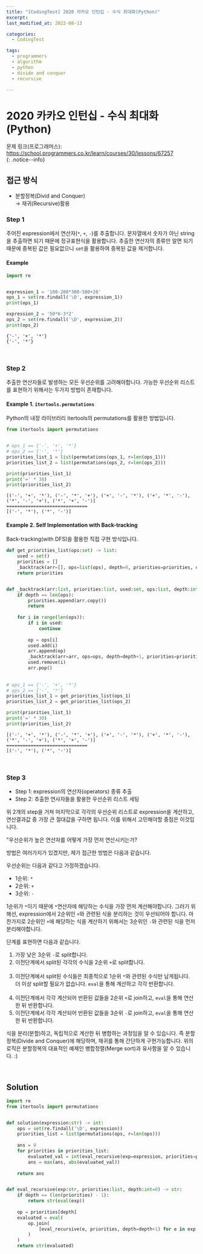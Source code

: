 ```yaml
---
title: "[CodingTest] 2020 카카오 인턴십 - 수식 최대화(Python)"
excerpt: 
last_modified_at: 2022-08-13

categories:
  - CodingTest

tags:
  - programmers
  - algorithm
  - python
  - divide and conquer
  - recursive

---
```


# 2020 카카오 인턴십 - 수식 최대화(Python)

문제 링크(프로그래머스): <https://school.programmers.co.kr/learn/courses/30/lessons/67257>  
{: .notice--info}

## 접근 방식

- 분할정복(Divid and Conquer)  
→ 재귀(Recursive)활용

### Step 1

주어진 expression에서 연산자(`*`, `+`, `-`)를 추출합니다. 문자열에서 숫자가 아닌 string을 추출하면 되기 때문에 정규표현식을 활용합니다. 추출한 연산자의 종류만 알면 되기 때문에 중복된 값은 필요없으니 `set`을 활용하여 중복된 값을 제거합니다.

#### Example

```python
import re


expression_1 = '100-200*300-500+20'
ops_1 = set(re.findall('\D', expression_1))
print(ops_1)

expression_2 = '50*6-3*2'
ops_2 = set(re.findall('\D', expression_2))
print(ops_2)
```
```
{'-', '+', '*'}
{'-', '*'}
```

<br>

### Step 2

추출한 연산자들로 발생하는 모든 우선순위를 고려해야합니다. 가능한 우선순위 리스트를 표현하기 위해서는 두가지 방법이 존재합니다.

#### Example 1. `itertools.permutations`

Python의 내장 라이브러리 itertools의 permutations를 활용한 방법입니다.

```python
from itertools import permutations


# ops_1 == {'-', '+', '*'}
# ops_2 == {'-', '*'}
priorities_list_1 = list(permutations(ops_1, r=len(ops_1)))
priorities_list_2 = list(permutations(ops_2, r=len(ops_2)))

print(priorities_list_1)
print('=' * 30)
print(priorities_list_2)
```
```
[('-', '+', '*'), ('-', '*', '+'), ('+', '-', '*'), ('+', '*', '-'), ('*', '-', '+'), ('*', '+', '-')]
==============================
[('-', '*'), ('*', '-')]
```

#### Example 2. Self Implementation with Back-tracking

Back-tracking(with DFS)을 활용한 직접 구현 방식입니다.

```python
def get_priorities_list(ops:set) -> list:
    used = set()
    priorities = []
    _backtrack(arr=[], ops=list(ops), depth=0, priorities=priorities, used=used)
    return priorities


def _backtrack(arr:list, priorities:list, used:set, ops:list, depth:int):
    if depth == len(ops):
        priorities.append(arr.copy())
        return
    
    for i in range(len(ops)):
        if i in used:
            continue
            
        op = ops[i]
        used.add(i)
        arr.append(op)
        _backtrack(arr=arr, ops=ops, depth=depth+1, priorities=priorities, used=used)
        used.remove(i)
        arr.pop()
        
        
# ops_1 == {'-', '+', '*'}
# ops_2 == {'-', '*'}
priorities_list_1 = get_priorities_list(ops_1)
priorities_list_2 = get_priorities_list(ops_2)

print(priorities_list_1)
print('=' * 30)
print(priorities_list_2)
```
```
[('-', '+', '*'), ('-', '*', '+'), ('+', '-', '*'), ('+', '*', '-'), ('*', '-', '+'), ('*', '+', '-')]
==============================
[('-', '*'), ('*', '-')]
```

<br>

### Step 3

- Step 1: expression의 연산자(operators) 종류 추출
- Step 2: 추출한 연사자들을 활용한 우선순위 리스트 세팅

위 2개의 step을 거쳐 마지막으로 각각의 우선순위 리스트로 expression을 계산하고, 연산결과값 중 가장 큰 절대값을 구하면 됩니다. 이를 위해서 고민해야할 중점은 이것입니다.  

"우선순위가 높은 연산자를 어떻게 가장 먼저 연산시키는가?  

방법은 여러가지가 있겠지만, 제가 접근한 방법은 다음과 같습니다.  

우선순위는 다음과 같다고 가정하겠습니다.  

- 1순위: `*`
- 2순위: `+`
- 3순위: `-`

1순위가 `*`이기 때문에 `*`연산자에 해당하는 수식을 가장 먼저 계산해야합니다. 그러기 위해선, expression에서 2순위인 `+`와 관련된 식을 분리하는 것이 우선되어야 합니다. 마찬가지로 2순위인 `+`에 해당하는 식을 계산하기 위해서는 3순위인 `-`와 관련된 식을 먼저 분리해야합니다.  

단계를 표현하면 다음과 같습니다.

1. 가장 낮은 3순위 `-`로 split합니다.
2. 이전단계에서 split된 각각의 수식을 2순위 `+`로 split합니다.<br><br>
3. 이전단계에서 split된 수식들은 최종적으로 1순위 `*`와 관련된 수식만 남게됩니다.  
더 이상 split할 필요가 없습니다. `eval`을 통해 계산하고 각각 반환합니다.<br><br>
4. 이전단계에서 각각 계산되어 반환된 값들을 2순위 `+`로 join하고, `eval`을 통해 연산한 뒤 반환합니다.
5. 이전단계에서 각각 계산되어 반환된 값들을 3순위 `-`로 join하고, `eval`을 통해 연산한 뒤 반환합니다.


식을 분리(분할)하고, 독립적으로 계산한 뒤 병합하는 과정임을 알 수 있습니다. 즉 분할정복(Divide and Conquer)에 해당하며, 재귀를 통해 간단하게 구현가능합니다. 위의 로직은 분할정복의 대표적인 예제인 병합정렬(Merge sort)과 유사함을 알 수 있습니다. :)

<br>

## Solution

```python
import re
from itertools import permutations


def solution(expression:str) -> int:
    ops = set(re.findall('\D', expression))
    priorities_list = list(permutations(ops, r=len(ops)))
    
    ans = 0
    for priorities in priorities_list:
        evaluated_val = int(eval_recursive(exp=expression, priorities=priorities))
        ans = max(ans, abs(evaluated_val))
    
    return ans


def eval_recursive(exp:str, priorities:list, depth:int=0) -> str:
    if depth == (len(priorities) - 1):
        return str(eval(exp))
    
    op = priorities[depth]
    evaluated = eval(
        op.join(
            [eval_recursive(e, priorities, depth=depth+1) for e in exp.split(op)]
        )
    )
    return str(evaluated)
```
